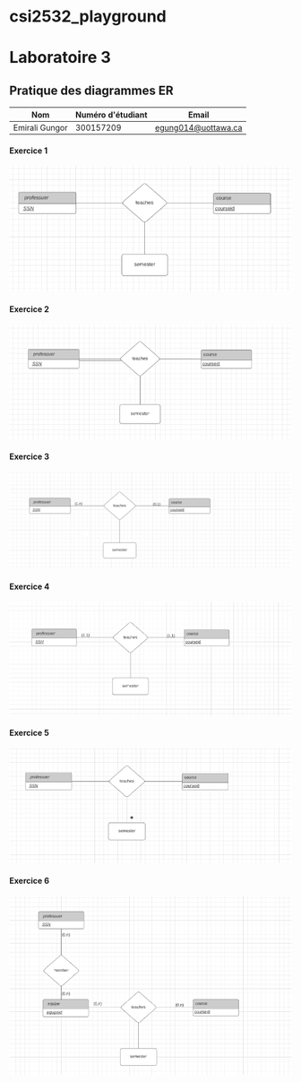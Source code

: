# csi2532_playground
# Laboratoire 3
## Pratique des diagrammes ER

| Nom              | Numéro d'étudiant | Email               |
| ---------------- | ----------------- | ------------------- |
| Emirali Gungor  | 300157209       | egung014@uottawa.ca |

#### Exercice 1

![ERDiagram1](lab_03/er1.png)

#### Exercice 2

![ERDiagram1](lab_03/er2.png)

#### Exercice 3

![ERDiagram1](lab_03/er3.png)

#### Exercice 4

![ERDiagram1](lab_03/er4.png)

#### Exercice 5 

![ERDiagram1](lab_03/er5.png)

#### Exercice 6

![ERDiagram1](lab_03/er6.png)
